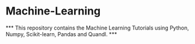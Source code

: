 # Machine-Learning
*** This repository contains the Machine Learning Tutorials using Python, Numpy, Scikit-learn, Pandas and Quandl. ***

